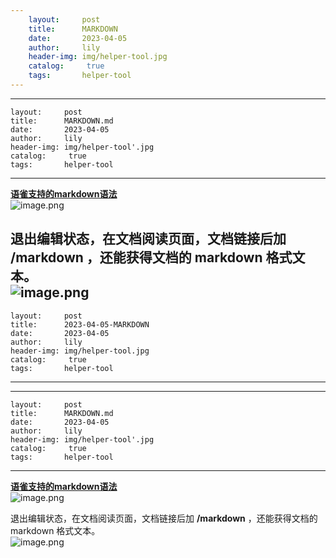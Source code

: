 ```yaml
---
    layout:     post
    title:      MARKDOWN
    date:       2023-04-05
    author:     lily
    header-img: img/helper-tool.jpg
    catalog: 	 true
    tags:       helper-tool
---
```


---
    layout:     post
    title:      MARKDOWN.md
    date:       2023-04-05
    author:     lily
    header-img: img/helper-tool'.jpg
    catalog: 	 true
    tags:       helper-tool
---

[**语雀支持的markdown语法**](https://www.yuque.com/yuque/gpvawt/lnobo9?inner=m0IrQ)<br />![image.png](https://cdn.nlark.com/yuque/0/2022/png/1238904/1660446992955-529eefee-8524-404e-841e-fac82ee5988c.png#clientId=uc5068e69-8aa4-4&from=paste&id=u141516dc&name=image.png&originHeight=1682&originWidth=1586&originalType=url&ratio=1&rotation=0&showTitle=false&size=532335&status=done&style=shadow&taskId=uf9b121cc-bae1-49ef-bbaf-bec1c994577&title=)

退出编辑状态，在文档阅读页面，文档链接后加 **/markdown** ，还能获得文档的 markdown 格式文本。<br />![image.png](https://cdn.nlark.com/yuque/0/2022/png/1238904/1660447413533-9478de97-de77-4e71-9448-cae224d6c3f6.png#clientId=uc5068e69-8aa4-4&from=paste&height=388&id=u14685fb0&name=image.png&originHeight=912&originWidth=1440&originalType=url&ratio=1&rotation=0&showTitle=false&size=939132&status=done&style=shadow&taskId=u490439f4-ed72-43e1-9d77-8597166021a&title=&width=613)
---
    layout:     post
    title:      2023-04-05-MARKDOWN
    date:       2023-04-05
    author:     lily
    header-img: img/helper-tool.jpg
    catalog: 	 true
    tags:       helper-tool
---

---
    layout:     post
    title:      MARKDOWN.md
    date:       2023-04-05
    author:     lily
    header-img: img/helper-tool'.jpg
    catalog: 	 true
    tags:       helper-tool
---

[**语雀支持的markdown语法**](https://www.yuque.com/yuque/gpvawt/lnobo9?inner=m0IrQ)<br />![image.png](https://cdn.nlark.com/yuque/0/2022/png/1238904/1660446992955-529eefee-8524-404e-841e-fac82ee5988c.png#clientId=uc5068e69-8aa4-4&from=paste&id=u141516dc&name=image.png&originHeight=1682&originWidth=1586&originalType=url&ratio=1&rotation=0&showTitle=false&size=532335&status=done&style=shadow&taskId=uf9b121cc-bae1-49ef-bbaf-bec1c994577&title=)

退出编辑状态，在文档阅读页面，文档链接后加 **/markdown** ，还能获得文档的 markdown 格式文本。<br />![image.png](https://cdn.nlark.com/yuque/0/2022/png/1238904/1660447413533-9478de97-de77-4e71-9448-cae224d6c3f6.png#clientId=uc5068e69-8aa4-4&from=paste&height=388&id=u14685fb0&name=image.png&originHeight=912&originWidth=1440&originalType=url&ratio=1&rotation=0&showTitle=false&size=939132&status=done&style=shadow&taskId=u490439f4-ed72-43e1-9d77-8597166021a&title=&width=613)
